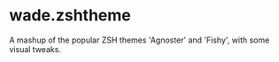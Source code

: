 # wade.zshtheme
A mashup of the popular ZSH themes 'Agnoster' and 'Fishy', with some visual tweaks. 

